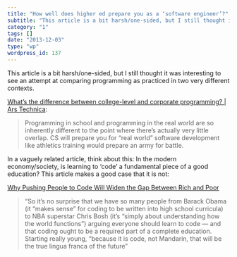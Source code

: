 ```yaml
---
title: "How well does higher ed prepare you as a ‘software engineer’?"
subtitle: "This article is a bit harsh/one-sided, but I still thought it was interesting to see an attempt at c..."
category: "1"
tags: []
date: "2013-12-03"
type: "wp"
wordpress_id: 137
---
```

This article is a bit harsh/one-sided, but I still thought it was interesting to see an attempt at comparing programming as practiced in two very different contexts. 

[What’s the difference between college-level and corporate programming? | Ars Technica](http://arstechnica.com/information-technology/2013/12/whats-the-difference-between-college-level-and-corporate-programming/):

> Programming in school and programming in the real world are so inherently different to the point where there’s actually very little overlap. CS will prepare you for “real world” software development like athletics training would prepare an army for battle.

In a vaguely related article, think about this: In the modern economy/society, is learning to ‘code’ a fundamental piece of a good education? This article makes a good case that it is not:

[Why Pushing People to Code Will Widen the Gap Between Rich and Poor](http://www.wired.com/opinion/2013/12/stop-thinking-that-coding-is-the-answer-to-all-of-societys-problems/)

> “So it’s no surprise that we have so many people from Barack Obama (it “makes sense” for coding to be written into high school curricula) to NBA superstar Chris Bosh (it’s “simply about understanding how the world functions”) arguing everyone should learn to code — and that coding ought to be a required part of a complete education. Starting really young, “because it is code, not Mandarin, that will be the true lingua franca of the future”